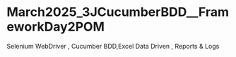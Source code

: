 # March2025_3JCucumberBDD__FrameworkDay2POM
Selenium WebDriver , Cucumber BDD,Excel Data Driven , Reports &amp; Logs
